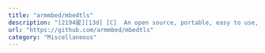 ```yaml
---
title: "armmbed/mbedtls"
description: "[2194星][13d] [C]  An open source, portable, easy to use, readable and flexible SSL library"
url: "https://github.com/armmbed/mbedtls"
category: "Miscellaneous"
---
```

